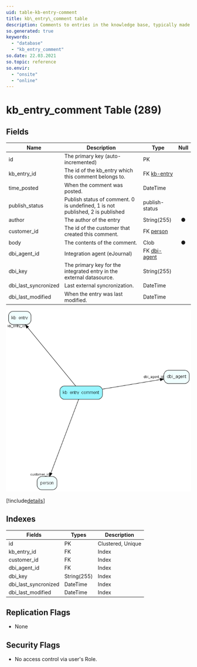 ```yaml
---
uid: table-kb-entry-comment
title: kb\_entry\_comment table
description: Comments to entries in the knowledge base, typically made by customers
so.generated: true
keywords:
  - "database"
  - "kb_entry_comment"
so.date: 22.03.2021
so.topic: reference
so.envir:
  - "onsite"
  - "online"
---
```


# kb\_entry\_comment Table (289)

## Fields

| Name | Description | Type | Null |
|------|-------------|------|:----:|
|id|The primary key (auto-incremented)|PK| |
|kb\_entry\_id|The id of the kb_entry which this comment belongs to.|FK [kb-entry](kb-entry.md)| |
|time\_posted|When the comment was posted.|DateTime| |
|publish\_status|Publish status of comment. 0 is undefined, 1 is not published, 2 is published|publish-status| |
|author|The author of the entry|String(255)|&#x25CF;|
|customer\_id|The id of the customer that created this comment.|FK [person](person.md)| |
|body|The contents of the comment.|Clob|&#x25CF;|
|dbi\_agent\_id|Integration agent (eJournal)|FK [dbi-agent](dbi-agent.md)| |
|dbi\_key|The primary key for the integrated entry in the external datasource.|String(255)| |
|dbi\_last\_syncronized|Last external syncronization.|DateTime| |
|dbi\_last\_modified|When the entry was last modified.|DateTime| |


![kb_entry_comment table relationship diagram](./media/kb_entry_comment.png)

[!include[details](./includes/kb-entry-comment.md)]

## Indexes

| Fields | Types | Description |
|--------|-------|-------------|
|id |PK |Clustered, Unique |
|kb\_entry\_id |FK |Index |
|customer\_id |FK |Index |
|dbi\_agent\_id |FK |Index |
|dbi\_key |String(255) |Index |
|dbi\_last\_syncronized |DateTime |Index |
|dbi\_last\_modified |DateTime |Index |

## Replication Flags

* None

## Security Flags

* No access control via user's Role.

